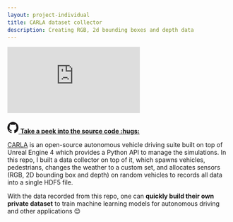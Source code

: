 ```yaml
---
layout: project-individual
title: CARLA dataset collector
description: Creating RGB, 2d bounding boxes and depth data
---
```


<div class="card">
    <div class="iframe-container">
        <iframe src="https://www.youtube.com/embed/gEMXanC8I6w" frameborder="0" allow="accelerometer; autoplay; encrypted-media; gyroscope; picture-in-picture" allowfullscreen></iframe>
    </div>    
<br>
<a href="https://github.com/AlanNaoto/carla-dataset-runner"> <img src="assets/imgs/GitHub-Mark-64px.png" width="5%">
<b>Take a peek into the source code :hugs: </b></a>
</div>

[CARLA](http://carla.org/) is an open-source autonomous vehicle driving suite built on top of 
Unreal Engine 4 which provides a Python API to manage the simulations. In this repo, I built a data
collector on top of it, which spawns vehicles, pedestrians, changes the weather to a custom set, and
allocates sensors (RGB, 2D bounding box and depth) on random vehicles to records all data into a 
single HDF5 file.

With the data recorded from this repo, one can **quickly build their own private dataset** to train 
machine learning models for autonomous driving and other applications :blush:
